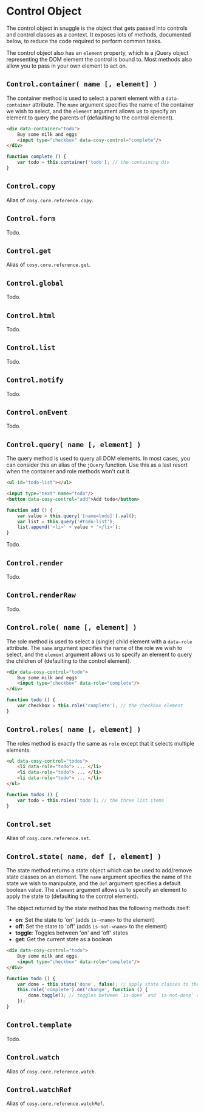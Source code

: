 
Control Object
==============

The control object in snuggle is the object that gets passed into controls and control classes as a context. It exposes lots of methods, documented below, to reduce the code required to perform common tasks.

The control object also has an `element` property, which is a jQuery object representing the DOM element the control is bound to. Most methods also allow you to pass in your own element to act on.


`Control.container( name [, element] )`
---------------------------------------

The container method is used to select a parent element with a `data-container` attribute. The `name` argument specifies the name of the container we wish to select, and the `element` argument allows us to specify an element to query the parents of (defaulting to the control element).

```html
<div data-container="todo">
    Buy some milk and eggs
    <input type="checkbox" data-cosy-control="complete"/>
</div>
```

```js
function complete () {
    var todo = this.container('todo'); // the containing div
}
```


`Control.copy`
--------------

Alias of `cosy.core.reference.copy`.


`Control.form`
--------------

Todo.


`Control.get`
-------------

Alias of `cosy.core.reference.get`.


`Control.global`
----------------

Todo.


`Control.html`
--------------

Todo.


`Control.list`
--------------

Todo.


`Control.notify`
----------------

Todo.


`Control.onEvent`
-----------------

Todo.


`Control.query( name [, element] )`
-----------------------------------

The query method is used to query all DOM elements. In most cases, you can consider this an alias of the `jQuery` function. Use this as a last resort when the container and role methods won't cut it.

```html
<ul id="todo-list"></ul>

<input type="text" name="todo"/>
<button data-cosy-control="add">Add todo</button>
```

```js
function add () {
    var value = this.query('[name=todo]').val();
    var list = this.query('#todo-list');
    list.append('<li>' + value + '</li>');
}
```

Todo.


`Control.render`
----------------

Todo.


`Control.renderRaw`
-------------------

Todo.


`Control.role( name [, element] )`
----------------------------------

The role method is used to select a (single) child element with a `data-role` attribute. The `name` argument specifies the name of the role we wish to select, and the `element` argument allows us to specify an element to query the children of (defaulting to the control element).

```html
<div data-cosy-control="todo">
    Buy some milk and eggs
    <input type="checkbox" data-role="complete"/>
</div>
```

```js
function todo () {
    var checkbox = this.role('complete'); // the checkbox element
}
```


`Control.roles( name [, element] )`
-----------------------------------

The roles method is exactly the same as `role` except that it selects multiple elements.

```html
<ul data-cosy-control="todos">
    <li data-role="todo"> ... </li>
    <li data-role="todo"> ... </li>
    <li data-role="todo"> ... </li>
</ul>
```

```js
function todos () {
    var todo = this.roles('todo'); // the three list items
}
```


`Control.set`
-------------

Alias of `cosy.core.reference.set`.


`Control.state( name, def [, element] )`
----------------------------------------

The state method returns a state object which can be used to add/remove state classes on an element. The `name` argument specifies the name of the state we wish to manipulate, and the `def` argument specifies a default boolean value. The `element` argument allows us to specify an element to apply the state to (defaulting to the control element).

The object returned by the state method has the following methods itself:

  - **on**: Set the state to 'on' (adds `is-<name>` to the element)
  - **off**: Set the state to 'off' (adds `is-not-<name>` to the element)
  - **toggle**: Toggles between 'on' and 'off' states
  - **get**: Get the current state as a boolean

```html
<div data-cosy-control="todo">
    Buy some milk and eggs
    <input type="checkbox" data-role="complete"/>
</div>
```

```js
function todo () {
    var done = this.state('done', false); // apply state classes to the control element
    this.role('complete').on('change', function () {
        done.toggle(); // toggles between `is-done` and `is-not-done` classes
    });
}
```


`Control.template`
------------------

Todo.


`Control.watch`
---------------

Alias of `cosy.core.reference.watch`.


`Control.watchRef`
------------------

Alias of `cosy.core.reference.watchRef`.
